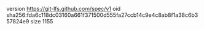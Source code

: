 version https://git-lfs.github.com/spec/v1
oid sha256:fda6c118dc03160a661f371500d555fa27ccb14c9e4c8ab8f1a38c6b357824e9
size 1155
